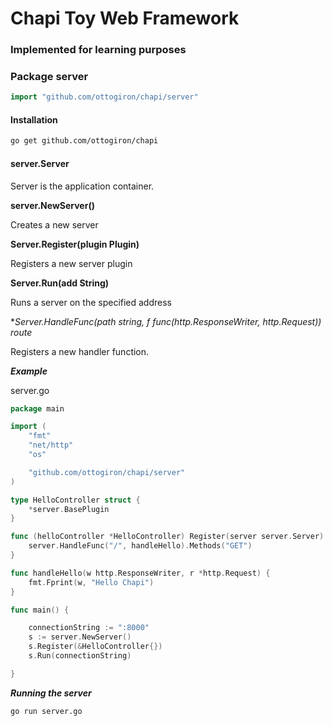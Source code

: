 # Chapi Toy Web Framework
### Implemented for learning purposes


### Package server

```go
import "github.com/ottogiron/chapi/server"
```

#### Installation
```bash
go get github.com/ottogiron/chapi
```

#### server.Server

Server is the application container.

**server.NewServer()**

Creates a new server

**Server.Register(plugin Plugin)**

Registers a new server plugin

**Server.Run(add String)**

Runs a server on the specified address

**Server.HandleFunc(path string, f func(http.ResponseWriter, *http.Request))  route**

Registers a new handler function.


***Example***

server.go
```go
package main

import (
	"fmt"
	"net/http"
	"os"

	"github.com/ottogiron/chapi/server"
)

type HelloController struct {
	*server.BasePlugin
}

func (helloController *HelloController) Register(server server.Server) {
	server.HandleFunc("/", handleHello).Methods("GET")
}

func handleHello(w http.ResponseWriter, r *http.Request) {
	fmt.Fprint(w, "Hello Chapi")
}

func main() {

	connectionString := ":8000"
	s := server.NewServer()
	s.Register(&HelloController{})
	s.Run(connectionString)

}
```
***Running the server***
```
go run server.go
```
